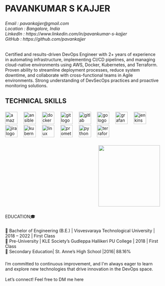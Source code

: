 <h1 align="left">PAVANKUMAR S KAJJER</h1>

###

<h6 align="left">Email : pavankajjer@gmail.com  <br>Location : Bangalore, India<br>LinkedIn : https://www.linkedin.com/in/pavankumar-s-kajjer <br> GitHub : https://github.com/pavankajjer</h6>

###

<p align="left">Certified and results-driven DevOps Engineer with 2+ years of experience in automating infrastructure, implementing CI/CD pipelines, and managing cloud-native environments using AWS, Docker, Kubernetes, and Terraform. Proven ability to streamline deployment processes, reduce system downtime, and collaborate with cross-functional teams in Agile environments. Strong understanding of DevSecOps practices and proactive monitoring solutions.</p>

###

<h2 align="left">TECHNICAL SKILLS</h2>

###

<div align="left">
  <img src="https://cdn.jsdelivr.net/gh/devicons/devicon/icons/amazonwebservices/amazonwebservices-line-wordmark.svg" height="40" alt="amazonwebservices logo"  />
  <img width="12" />
  <img src="https://cdn.jsdelivr.net/gh/devicons/devicon/icons/ansible/ansible-original.svg" height="40" alt="ansible logo"  />
  <img width="12" />
  <img src="https://cdn.jsdelivr.net/gh/devicons/devicon/icons/docker/docker-original.svg" height="40" alt="docker logo"  />
  <img width="12" />
  <img src="https://cdn.jsdelivr.net/gh/devicons/devicon/icons/git/git-original.svg" height="40" alt="git logo"  />
  <img width="12" />
  <img src="https://cdn.jsdelivr.net/gh/devicons/devicon/icons/gitlab/gitlab-original.svg" height="40" alt="gitlab logo"  />
  <img width="12" />
  <img src="https://cdn.jsdelivr.net/gh/devicons/devicon/icons/go/go-original.svg" height="40" alt="go logo"  />
  <img width="12" />
  <img src="https://cdn.jsdelivr.net/gh/devicons/devicon/icons/grafana/grafana-original.svg" height="40" alt="grafana logo"  />
  <img width="12" />
  <img src="https://cdn.jsdelivr.net/gh/devicons/devicon/icons/jenkins/jenkins-line.svg" height="40" alt="jenkins logo"  />
  <img width="12" />
  <img src="https://cdn.jsdelivr.net/gh/devicons/devicon/icons/jira/jira-original.svg" height="40" alt="jira logo"  />
  <img width="12" />
  <img src="https://cdn.jsdelivr.net/gh/devicons/devicon/icons/kubernetes/kubernetes-plain.svg" height="40" alt="kubernetes logo"  />
  <img width="12" />
  <img src="https://cdn.jsdelivr.net/gh/devicons/devicon/icons/linux/linux-original.svg" height="40" alt="linux logo"  />
  <img width="12" />
  <img src="https://cdn.jsdelivr.net/gh/devicons/devicon/icons/prometheus/prometheus-original.svg" height="40" alt="prometheus logo"  />
  <img width="12" />
  <img src="https://cdn.jsdelivr.net/gh/devicons/devicon/icons/python/python-original.svg" height="40" alt="python logo"  />
  <img width="12" />
  <img src="https://cdn.jsdelivr.net/gh/devicons/devicon/icons/terraform/terraform-original.svg" height="40" alt="terraform logo"  />
</div>

###

<div align="right">
  <img height="200" src="https://media1.tenor.com/m/n_oQGmPB_PcAAAAd/zoro-edit-roronoa-zoro.gif"  />
</div>

###

<p align="left">EDUCATION🎓</p>

###

<p align="left">	Bachelor of Engineering (B.E.) | Visvesvaraya Technological University | 2018 – 2022 | First Class<br>	Pre-University | KLE Society’s Gudleppa Hallikeri PU College | 2018 | First Class<br>	Secondary Education| St. Anne’s High School |2016| 88.16%</p>

###

<p align="left">I’m committed to continuous improvement, and I'm always eager to learn and explore new technologies that drive innovation in the DevOps space.<br><br>Let’s connect! Feel free to DM me here</p>

###
